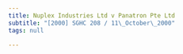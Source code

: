 ```yaml
---
title: Nuplex Industries Ltd v Panatron Pte Ltd
subtitle: "[2000] SGHC 208 / 11\_October\_2000"
tags: null

---
```



